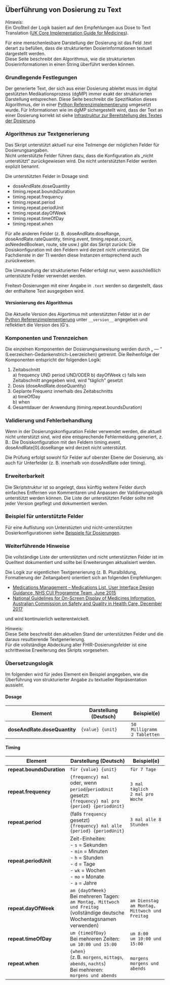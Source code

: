 ## Überführung von Dosierung zu Text

*Hinweis:*  
Ein Großteil der Logik basiert auf den Empfehlungen aus Dose to Text Translation ([UK Core Implementation Guide for Medicines](https://simplifier.net/guide/ukcoreimplementationguideformedicines/ReferenceArchitectures2?version=current)).

Für eine menschenlesbare Darstellung der Dosierung ist das Feld .text derart zu befüllen, dass die strukturierten Dosierinformationen textuell dargestellt werden.  
Diese Seite beschreibt den Algorithmus, wie die strukturierten Dosierinformationen in einen String überführt werden können.

### Grundlegende Festlegungen

Der generierte Text, der sich aus einer Dosierung ableitet muss im digital gestützten Medikationsprozess (dgMP) immer exakt der strukturierten Darstellung entsprechen. Diese Seite beschreibt die Spezifikation dieses Algorithmus, der in einer [Python Referenzimplementierung](./dosage-to-text.py) umgesetzt wurde.
Für Informationen wie im dgMP sichergestellt wird, dass der Text an einer Dosierung korrekt ist siehe [Infrastruktur zur Bereitstellung des Textes der Dosierung](./dosage-to-text-system.html).

### Algorithmus zur Textgenerierung

Das Skript unterstützt aktuell nur eine Teilmenge der möglichen Felder für Dosierungsangaben.  
Nicht unterstützte Felder führen dazu, dass die Konfiguration als „nicht unterstützt“ zurückgewiesen wird. Die nicht unterstützten Felder werden explizit benannt.

Die unterstützten Felder in Dosage sind:
  - doseAndRate.doseQuantity
  - timing.repeat.boundsDuration
  - timing.repeat.frequency
  - timing.repeat.period
  - timing.repeat.periodUnit
  - timing.repeat.dayOfWeek
  - timing.repeat.timeOfDay
  - timing.repeat.when

Für alle anderen Felder (z. B. doseAndRate.doseRange, doseAndRate.rateQuantity, timing.event, timing.repeat.count, asNeededBoolean, route, site usw.) gibt das Skript zurück:
Die Dosiskonfiguration mit den Feldern <Liste> wird derzeit nicht unterstützt. Die Fachdienste in der TI werden diese Instanzen entsprechend auch zurückweisen.

Die Umwandlung der strukturierten Felder erfolgt nur, wenn ausschließlich unterstützte Felder verwendet werden.

Freitext-Dosierungen mit einer Angabe in `.text` werden so dargestellt, dass der enthaltene Text ausgegeben wird.

#### Versionierung des Algorithmus

Die Aktuelle Version des Algortimus mit unterstützten Felder ist in der [Python Referenzimplementierung](./dosage-to-text.py) unter `__version__` angegeben und reflektiert die Version des IG's.

### Komponenten und Trennzeichen

Die einzelnen Komponenten der Dosierungsanweisung werden durch „ — “ (Leerzeichen-Gedankenstrich-Leerzeichen) getrennt.
Die Reihenfolge der Komponenten entspricht der folgenden Logik:

  1. Zeitabschnitt  
     a) frequency UND period UND/ODER 
     b) dayOfWeek 
     c) falls kein Zeitabschnitt angegeben wird, wird "täglich" gesetzt
  2. Dosis (doseAndRate.doseQuantity)
  3. Geplante Frequenz innerhalb des Zeitabschnitts  
     a) timeOfDay  
     b) when
  4. Gesamtdauer der Anwendung (timing.repeat.boundsDuration)

### Validierung und Fehlerbehandlung

Wenn in der Dosierungskonfiguration Felder verwendet werden, die aktuell nicht unterstützt sind, wird eine entsprechende Fehlermeldung generiert, z. B.:
Die Dosiskonfiguration mit den Feldern timing.event, doseAndRate[0].doseRange wird derzeit nicht unterstützt.

Die Prüfung erfolgt sowohl für Felder auf oberster Ebene der Dosierung, als auch für Unterfelder (z. B. innerhalb von doseAndRate oder timing).

### Erweiterbarkeit

Die Skriptstruktur ist so angelegt, dass künftig weitere Felder durch einfaches Entfernen von Kommentaren und Anpassen der Validierungslogik unterstützt werden können.
Die Liste der unterstützten Felder sollte mit jeder Version gepflegt und dokumentiert werden.

### Beispiel für unterstützte Felder

Für eine Auflistung von Unterstüzten und nicht-unterstützten Dosierkonfigurationen siehe [Beispiele für Dosierungen](./dosage-to-text-examples.html).

### Weiterführende Hinweise

Die vollständige Liste der unterstützten und nicht unterstützten Felder ist im Quelltext dokumentiert und sollte bei Erweiterungen aktualisiert werden.

Die Logik zur eigentlichen Textgenerierung (z. B. Pluralbildung, Formatierung der Zeitangaben) orientiert sich an folgenden Empfehlungen:
- [Medications Management – Medications List, User Interface Design Guidance, NHS CUI Programme Team, June 2015](https://webarchive.nationalarchives.gov.uk/ukgwa/20160921150545/http://systems.digital.nhs.uk/data/cui/uig)
- [National Guidelines for On-Screen Display of Medicines Information, Australian Commission on Safety and Quality in Health Care, December 2017](https://www.safetyandquality.gov.au/sites/default/files/migrated/National-guidelines-for-on-screen-display-of-medicines-information.pdf)


und wird kontinuierlich weiterentwickelt.

Hinweis:  
Diese Seite beschreibt den aktuellen Stand der unterstützten Felder und die daraus resultierende Textgenerierung.  
Für die vollständige Abdeckung aller FHIR-Dosierungsfelder ist eine schrittweise Erweiterung des Skripts vorgesehen.

### Übersetzungslogik

Im folgenden wird für jedes Element ein Beispiel angegeben, wie die Überführung von strukturierter Angabe zu textueller Repräsentation aussieht.

#### Dosage

| Element                       | Darstellung (Deutsch)         | Beispiel(e)           |
|-------------------------------|-------------------------------|-----------------------|
| **doseAndRate.doseQuantity**  | `{value} {unit}`              | `50 Milligramm`<br>`2 Tabletten` |

#### Timing

| Element                | Darstellung (Deutsch)                    | Beispiel(e)                    |
|------------------------|------------------------------------------|--------------------------------|
| **repeat.boundsDuration** | `für {value} {unit}`                 | `für 7 Tage`                   |
| **repeat.frequency**      | `{frequency} mal`<br>oder, wenn `period`/`periodUnit` gesetzt:<br>`{frequency} mal pro {period} {periodUnit}` | `3 mal täglich`<br>`2 mal pro Woche` |
| **repeat.period**         | (falls `frequency` gesetzt)<br>`{frequency} mal alle {period} {periodUnit}` | `3 mal alle 8 Stunden`         |
| **repeat.periodUnit**     | Zeit-Einheiten:<br>- `s` = Sekunden<br>- `min` = Minuten<br>- `h` = Stunden<br>- `d` = Tage<br>- `wk` = Wochen<br>- `mo` = Monate<br>- `a` = Jahre |                                |
| **repeat.dayOfWeek**      | `am {dayOfWeek}`<br>Bei mehreren Tagen:<br>`am Montag, Mittwoch und Freitag`<br>(vollständige deutsche Wochentagsnamen verwenden) | `am Dienstag`<br>`am Montag, Mittwoch und Freitag` |
| **repeat.timeOfDay**      | `um {timeOfDay}`<br>Bei mehreren Zeiten:<br>`um 10:00 und 15:00` | `um 8:00`<br>`um 10:00 und 15:00` |
| **repeat.when**           | `{when}`<br>(z. B. `morgens`, `mittags`, `abends`, `nachts`)<br>Bei mehreren:<br>`morgens und abends` | `morgens`<br>`morgens und abends` |

